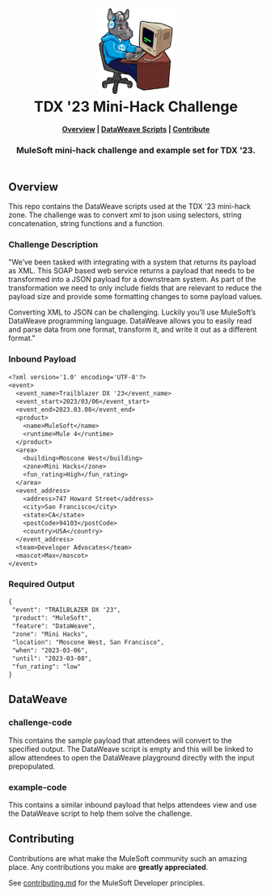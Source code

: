 <h1 align="center">
	<img
	width="150"
	src="/images/max-terminal.gif"></br>
	TDX '23 Mini-Hack Challenge<br>     
</h1>

<h4 align="center">
	<a href="#overview">Overview</a> |
    <a href="#dataweave">DataWeave Scripts</a> |
	<a href="#contributing">Contribute</a>
</h4>
	
<h3 align="center">
	MuleSoft mini-hack challenge and example set for TDX '23.<br><br>
</h3>

## Overview
This repo contains the DataWeave scripts used at the TDX '23 mini-hack zone. The challenge was to convert xml to json using selectors, string concatenation, string functions and a function.

### Challenge Description
"We’ve been tasked with integrating with a system that returns its payload as XML. This SOAP based web service returns a payload that needs to be transformed into a JSON payload for a downstream system. As part of the transformation we need to only include fields that are relevant to reduce the payload size and provide some formatting changes to some payload values.

Converting XML to JSON can be challenging. Luckily you’ll use MuleSoft’s DataWeave programming language. DataWeave allows you to easily read and parse data from one format, transform it, and write it out as a different format."

### Inbound Payload

```
<?xml version='1.0' encoding='UTF-8'?>
<event>
  <event_name>Trailblazer DX '23</event_name>
  <event_start>2023/03/06</event_start>
  <event_end>2023.03.08</event_end>
  <product>
    <name>MuleSoft</name>
    <runtime>Mule 4</runtime>
  </product>
  <area>
    <building>Moscone West</building>
    <zone>Mini Hacks</zone>
    <fun_rating>High</fun_rating>
  </area>
  <event_address>
    <address>747 Howard Street</address>
    <city>San Francisco</city>
    <state>CA</state>
    <postCode>94103</postCode>
    <country>USA</country>
  </event_address>
  <team>Developer Advocates</team>
  <mascot>Max</mascot>
</event>
```

### Required Output

```
{
 "event": "TRAILBLAZER DX '23",
 "product": "MuleSoft",
 "feature": "DataWeave",
 "zone": "Mini Hacks",
 "location": "Moscone West, San Francisco",
 "when": "2023-03-06",
 "until": "2023-03-08",
 "fun_rating": "low"
}
```

## DataWeave

### challenge-code
This contains the sample payload that attendees will convert to the specified output. The DataWeave script is empty and this will be linked to allow attendees to open the DataWeave playground directly with the input prepopulated.

### example-code
This contains a similar inbound payload that helps attendees view and use the DataWeave script to help them solve the challenge.

## Contributing

Contributions are what make the MuleSoft community such an amazing place. Any contributions you make are **greatly appreciated**.
	
See [contributing.md](/contributing.md) for the MuleSoft Developer principles.
